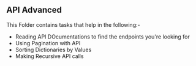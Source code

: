 ## API Advanced
This Folder contains tasks that help in the following:-

- Reading API DOcumentations to find the endpoints you're looking for
- Using Pagination with API
- Sorting Dictionaries by Values
- Making Recursive API calls

